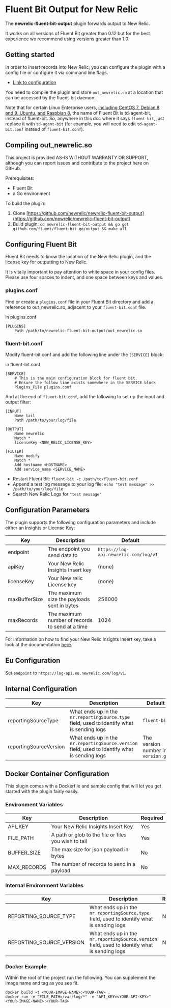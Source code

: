 # Fluent Bit Output for New Relic

The **newrelic-fluent-bit-output** plugin forwards output to New Relic.

It works on all versions of Fluent Bit greater than 0.12 but for the best experience we recommend using versions greater than 1.0.

## Getting started 
In order to insert records into New Relic, you can configure the plugin with a config file or configure it via command line flags.
* [Link to configuration](https://docs.fluentbit.io/manual/configuration)

You need to compile the plugin and store ```out_newrelic.so``` at a location that can be accessed by the fluent-bit daemon.

Note that for certain Linux Enterprise users, 
[including CentOS 7, Debian 8 and 9, Ubuntu, and Raspbian 8](https://fluentbit.io/documentation/0.13/installation/td-agent-bit.html), 
the name of Fluent Bit is td-agent-bit, instead of fluent-bit. So, anywhere in this doc where it says `fluent-bit`, 
just replace it with `td-agent-bit` (for example, you will need to edit `td-agent-bit.conf` instead of `fluent-bit.conf`).

## Compiling out_newrelic.so

This project is provided AS-IS WITHOUT WARRANTY OR SUPPORT, although you can report issues and contribute to the project here on GitHub.

Prerequisites:
* Fluent Bit
* a Go environment

To build the plugin:
1. Clone [https://github.com/newrelic/newrelic-fluent-bit-output](https://github.com/newrelic/newrelic-fluent-bit-output)
2. Build plugin: `cd newrelic-fluent-bit-output && go get github.com/fluent/fluent-bit-go/output && make all`

## Configuring Fluent Bit

Fluent Bit needs to know the location of the New Relic plugin, and the license key for outputting to New Relic.

It is vitally important to pay attention to white space in your config files. Please use four spaces to indent, 
and one space between keys and values.

### plugins.conf
Find or create a `plugins.conf` file in your Fluent Bit directory and add a reference to out_newrelic.so,
adjacent to your `fluent-bit.conf` file.

in plugins.conf
```
[PLUGINS]
    Path /path/to/newrelic-fluent-bit-output/out_newrelic.so
```

### fluent-bit.conf
Modify fluent-bit.conf and add the following line under the `[SERVICE]` block:

in fluent-bit.conf
```
[SERVICE]
    # This is the main configuration block for fluent bit.
    # Ensure the follow line exists somewhere in the SERVICE block
    Plugins_File plugins.conf
```

And at the end of `fluent-bit.conf`, add the following to set up the input and output filter:
```
[INPUT]
    Name tail
    Path /path/to/your/log/file

[OUTPUT]
    Name newrelic
    Match *
    licenseKey <NEW_RELIC_LICENSE_KEY>

[FILTER]
    Name modify
    Match *
    Add hostname <HOSTNAME>
    Add service_name <SERVICE_NAME>
```

* Restart Fluent Bit: `fluent-bit -c /path/to/fluent-bit.conf`
* Append a test log message to your log file: `echo "test message" >> /path/to/your/log/file`
* Search New Relic Logs for `"test message"`

## Configuration Parameters

The plugin supports the following configuration parameters and include either an Insights or License Key:

| Key | Description | Default |  
|-----|-------------|---------|  
|endpoint      |  The endpoint you send data to |  `https://log-api.newrelic.com/log/v1` |
|apiKey        |  Your New Relic Insights Insert key | (none)   |  
|licenseKey    |  Your New relic License key         | (none)   |
|maxBufferSize |  The maximum size the payloads sent in bytes  | 256000 |  
|maxRecords    |  The maximum number of records to send at a time  | 1024 |   

For information on how to find your New Relic Insights Insert key, take a look at the 
documentation [here](https://docs.newrelic.com/docs/insights/insights-data-sources/custom-data/send-custom-events-event-api#register).

## Eu Configuration

Set `endpoint` to `https://log-api.eu.newrelic.com/log/v1`.


## Internal Configuration

| Key | Description | Default |  
|-----|-------------|---------|  
| reportingSourceType | What ends up in the `nr.reportingSource.type` field, used to identify what is sending logs | `fluent-bit` |
| reportingSourceVersion | What ends up in the `nr.reportingSource.version` field, used to identify what is sending logs | The version number in `version.go` |

## Docker Container Configuration

This plugin comes with a Dockerfile and sample config that will let you get started with the plugin fairly easily.

### Environment Variables

| Key | Description | Required |
|-----|-------------| -----|
|API_KEY| Your New Relic Insights Insert Key | Yes |
|FILE_PATH   |  A path or glob to the file or files you wish to tail | Yes |
|BUFFER_SIZE |  The max size for json payload in bytes | No |
|MAX_RECORDS  |  The number of records to send in a payload | No |


### Internal Environment Variables

| Key | Description | Required |
|-----|-------------| -----|
| REPORTING_SOURCE_TYPE | What ends up in the `nr.reportingSource.type` field, used to identify what is sending logs | No |
| REPORTING_SOURCE_VERSION | What ends up in the `nr.reportingSource.version` field, used to identify what is sending logs | No |


### Docker Example
Within the root of the project run the following. You can supplement the image name and tag as you see fit.

```
docker build -t <YOUR-IMAGE-NAME>:<YOUR-TAG> .
docker run -e "FILE_PATH=/var/log/*" -e "API_KEY=<YOUR-API-KEY>" <YOUR-IMAGE-NAME>:<YOUR-TAG> 
```

